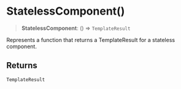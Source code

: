 # StatelessComponent()

> **StatelessComponent**: () => `TemplateResult`

Represents a function that returns a TemplateResult for a stateless component.

## Returns

`TemplateResult`
